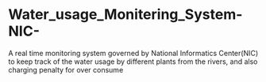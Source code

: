 # Water_usage_Monitering_System-NIC-
A real time monitoring system governed by National Informatics Center(NIC) to keep track of the water usage by different plants from the rivers, and also charging penalty for over consume
